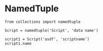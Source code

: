 # NamedTuple

```text
from collections import namedtuple

Script = namedtuple('Script', 'data name')

script1 = Script('asdf', 'scriptname')
script1.name
```

